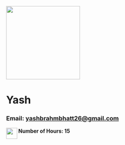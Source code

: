 <img src="https://res.cloudinary.com/dqpspujbg/image/upload/v1675520490/test/uploads/yashbrahmbhatt26%40gmail.com.jpg" width="200" height="200" />

# Yash

### Email: yashbrahmbhatt26@gmail.com

<img align="left" src="https://encrypted-tbn0.gstatic.com/images?q=tbn:ANd9GcTnK6ymEmqvECAY6u8Y4ZDArHcG41BUjrsczgqF3VYBqg&s" width="30" height="30" />
<b>Number of Hours: 15<b/>
